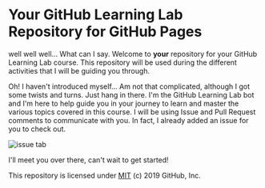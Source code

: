 # Your GitHub Learning Lab Repository for GitHub Pages
well well well... What can I say.
Welcome to **your** repository for your GitHub Learning Lab course. This repository will be used during the different activities that I will be guiding you through. 

Oh! I haven't introduced myself...
Am not that complicated, although I got some twists and turns. Just hang in there.
I'm the GitHub Learning Lab bot and I'm here to help guide you in your journey to learn and master the various topics covered in this course. I will be using Issue and Pull Request comments to communicate with you. In fact, I already added an issue for you to check out.

![issue tab](https://lab.github.com/public/images/issue_tab.png)

I'll meet you over there, can't wait to get started!

This repository is licensed under [MIT](../LICENSE) (c) 2019 GitHub, Inc.
